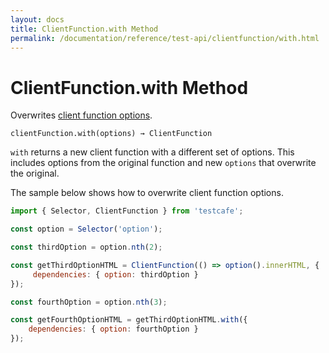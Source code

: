```yaml
---
layout: docs
title: ClientFunction.with Method
permalink: /documentation/reference/test-api/clientfunction/with.html
---
```

# ClientFunction.with Method

Overwrites [client function options](../clientfunction/constructor.md#options).

```text
clientFunction.with(options) → ClientFunction
```

`with` returns a new client function with a different set of options. This includes options from the original function and new `options` that overwrite the original.

The sample below shows how to overwrite client function options.

```js
import { Selector, ClientFunction } from 'testcafe';

const option = Selector('option');

const thirdOption = option.nth(2);

const getThirdOptionHTML = ClientFunction(() => option().innerHTML, {
     dependencies: { option: thirdOption }
});

const fourthOption = option.nth(3);

const getFourthOptionHTML = getThirdOptionHTML.with({
    dependencies: { option: fourthOption }
});
```
